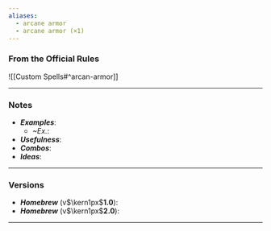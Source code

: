 ```yaml
---
aliases:
  - arcane armor
  - arcane armor (×1)
---
```

### From the Official Rules
![[Custom Spells#^arcan-armor]]

----
### Notes
- ***Examples***:
	- *~Ex.*: 
- ***Usefulness***:
- ***Combos***:
- ***Ideas***:
----
### Versions
- ***Homebrew*** (v$\kern1px$**1.0**):
- ***Homebrew*** (v$\kern1px$**2.0**):
----
